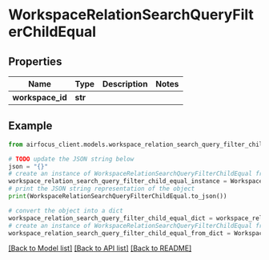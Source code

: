 # WorkspaceRelationSearchQueryFilterChildEqual


## Properties

Name | Type | Description | Notes
------------ | ------------- | ------------- | -------------
**workspace_id** | **str** |  | 

## Example

```python
from airfocus_client.models.workspace_relation_search_query_filter_child_equal import WorkspaceRelationSearchQueryFilterChildEqual

# TODO update the JSON string below
json = "{}"
# create an instance of WorkspaceRelationSearchQueryFilterChildEqual from a JSON string
workspace_relation_search_query_filter_child_equal_instance = WorkspaceRelationSearchQueryFilterChildEqual.from_json(json)
# print the JSON string representation of the object
print(WorkspaceRelationSearchQueryFilterChildEqual.to_json())

# convert the object into a dict
workspace_relation_search_query_filter_child_equal_dict = workspace_relation_search_query_filter_child_equal_instance.to_dict()
# create an instance of WorkspaceRelationSearchQueryFilterChildEqual from a dict
workspace_relation_search_query_filter_child_equal_from_dict = WorkspaceRelationSearchQueryFilterChildEqual.from_dict(workspace_relation_search_query_filter_child_equal_dict)
```
[[Back to Model list]](../README.md#documentation-for-models) [[Back to API list]](../README.md#documentation-for-api-endpoints) [[Back to README]](../README.md)


